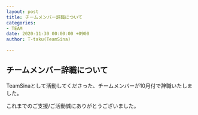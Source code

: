 ```yaml
---
layout: post
title: チームメンバー辞職について
categories:
- TEAM
date: 2020-11-30 00:00:00 +0900
author: T-taku(TeamSina)

---
```

## チームメンバー辞職について

TeamSinaとして活動してくださった、チームメンバーが10月付で辞職いたしました。

これまでのご支援/ご活動誠にありがとうございました。
